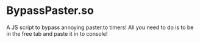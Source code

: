 # BypassPaster.so
A JS script to bypass annoying paster.to timers!
All you need to do is to be in the free tab and paste it in to console!
